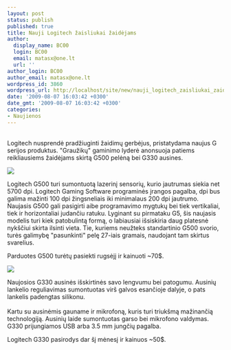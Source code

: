 ```yaml
---
layout: post
status: publish
published: true
title: Nauji Logitech žaisliukai žaidėjams
author:
  display_name: BC00
  login: BC00
  email: matasx@one.lt
  url: ''
author_login: BC00
author_email: matasx@one.lt
wordpress_id: 3860
wordpress_url: http://localhost/site/new/nauji_logitech_zaisliukai_zaidejams/
date: '2009-08-07 16:03:42 +0300'
date_gmt: '2009-08-07 16:03:42 +0300'
categories:
- Naujienos
---
```

<p>
<br />Logitech nusprendė pradžiuginti žaidimų gerbėjus, pristatydama naujus G serijos produktus. "Graužikų" gaminimo lyderė anonsuoja patiems reikliausiems žaidėjams skirtą G500 pelėną bei G330 ausines.</p>
<div class="imgright"><img src="http://www.techpowerup.com/img/09-08-06/36d_thm.jpg"  /></div>
<p>Logitech G500 turi sumontuotą lazerinį sensorių, kurio jautrumas siekia net 5700 dpi. Logitech Gaming Software programinės įrangos pagalba, dpi bus galima mažinti 100 dpi žingsneliais iki minimalaus 200 dpi jautrumo. Naujasis G500 gali pasigirti aibe programavimo mygtukų bei tiek vertikaliai, tiek ir horizontaliai judančiu ratuku. Lyginant su pirmataku G5, šis naujasis modelis turi kiek patobulintą formą, o labiausiai išsiskiria daug platesnė nykščiui skirta ilsinti vieta. Tie, kuriems neužteks standartinio G500 svorio, turės galimybę "pasunkinti" pelę 27-iais gramais, naudojant tam skirtus svarelius.</p>
<p>Parduotes G500 turėtų pasiekti rugsėjį ir kainuoti ~70$.</p>
<div class="imgright"><img src="http://www.techpowerup.com/img/09-08-06/36b_thm.jpg"  /></div>
<p>Naujosios G330 ausinės išskirtinės savo lengvumu bei patogumu. Ausinių lankelio reguliavimas sumontuotas virš galvos esančioje dalyje, o pats lankelis padengtas silikonu.<br />
<br />Kartu su ausinėmis gauname ir mikrofoną, kuris turi triukšmą mažinančią technologiją. Ausinių laide sumontuotas garso bei mikrofono valdymas. G330 prijungiamos USB arba 3.5 mm jungčių pagalba.</p>
<p>Logitech G330 pasirodys dar šį mėnesį ir kainuos ~50$.</p>
